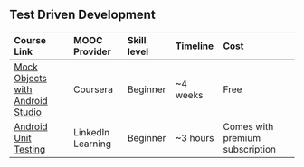 ## __Test Driven Development__

| Course Link| MOOC Provider| Skill level | Timeline | Cost
  |:--------|:-------------|:-------------|:-------------|:-------------|
  | [Mock Objects with Android Studio](https://www.coursera.org/lecture/engineeringandroidapps/mock-objects-with-android-studio-9ZJKq)| Coursera | Beginner | ~4 weeks | Free |
  | [Android Unit Testing](https://www.linkedin.com/learning/android-app-development-unit-testing/mock-objects)| LinkedIn Learning | Beginner | ~3 hours | Comes with premium subscription |
